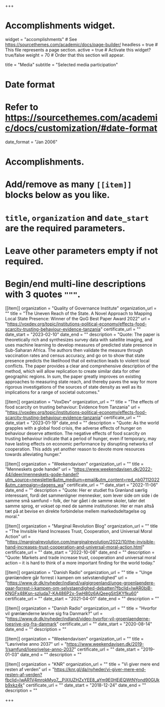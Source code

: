 +++
# Accomplishments widget.
widget = "accomplishments"  # See https://sourcethemes.com/academic/docs/page-builder/
headless = true  # This file represents a page section.
active = true  # Activate this widget? true/false
weight = 70  # Order that this section will appear.

title = "Media"
subtitle = "Selected media participation"

# Date format
#   Refer to https://sourcethemes.com/academic/docs/customization/#date-format
date_format = "Jan 2006"

# Accomplishments.
#   Add/remove as many `[[item]]` blocks below as you like.
#   `title`, `organization` and `date_start` are the required parameters.
#   Leave other parameters empty if not required.
#   Begin/end multi-line descriptions with 3 quotes `"""`.


[[item]]
  organization = "Quality of Governance Institute"
  organization_url = ""
  title = "The Uneven Reach of the State. A Novel Approach to Mapping Local State Presence: Winner of the QoG Best Paper Award 2022"
  url = "https://voxdev.org/topic/institutions-political-economy/effects-food-scarcity-trusting-behaviour-evidence-tanzania"
  certificate_url = ""
  date_start = "2023-02-10"
  date_end = ""
  description = "Quote: The paper is theoretically rich and synthesizes survey data with satellite imaging, and uses machine learning to develop measures of predicted state presence in Sub-Saharan Africa. The authors then validate the measure through vaccination rates and census accuracy, and go on to show that state presence predicts the likelihood that oil extraction leads to violent local conflicts. The paper provides a clear and comprehensive description of the method, which will allow replication to create similar data for other geographic regions. In sum, the paper greatly improves on existing approaches to measuring state reach, and thereby paves the way for more rigorous investigations of the sources of state density as well as its implications for a range of societal outcomes."

[[item]]
  organization = "VoxDev"
  organization_url = ""
  title = "The effects of food scarcity on trusting behaviour: Evidence from Tanzania"
  url = "https://voxdev.org/topic/institutions-political-economy/effects-food-scarcity-trusting-behaviour-evidence-tanzania"
  certificate_url = ""
  date_start = "2023-01-19"
  date_end = ""
  description = "Quote: As the world grapples with a global food crisis, the adverse effects of hunger on behaviour deserve attention. The negative effects of food scarcity on trusting behaviour indicate that a period of hunger, even if temporary, may have lasting effects on economic performance by disrupting networks of cooperation. This adds yet another reason to devote more resources towards alleviating hunger."

[[item]]
  organization = "Weekendavisen"
  organization_url = ""
  title = "Menneskets gode handel"
  url = "https://www.weekendavisen.dk/2022-44/ideer/menneskets-gode-handel?utm_source=newsletter&utm_medium=email&utm_content=red_nb07112022&utm_campaign=dagens_wa"
  certificate_url = ""
  date_start = "2022-11-06"
  date_end = ""
  description = "Quote: Her er studiet fra Grønland særlig interessant, fordi det sammenligner mennesker, som lever side om side i de samme små samfund – folk, der har gået i de samme skoler, taler det samme sprog, er vokset op med de samme institutioner. Her er man altså tæt på at bevise en direkte forbindelse mellem markedsdeltagelse og moral."

[[item]]
  organization = "Marginal Revolution Blog"
  organization_url = ""
  title = "The Invisible Hand Increases Trust, Cooperation, and Universal Moral Action"
  url = "https://marginalrevolution.com/marginalrevolution/2022/10/the-invisible-hand-increases-trust-cooperation-and-universal-moral-action.html"
  certificate_url = ""
  date_start = "2022-10-08"
  date_end = ""
  description = "Quote: Markets and trade increase trust, cooperation and universal moral action – it is hard to think of a more important finding for the world today."

[[item]]
  organization = "Danish Radio"
  organization_url = ""
  title = "Unge grønlændere går forrest i kampen om selvstændighed"
  url = "https://www.dr.dk/nyheder/indland/valgigroenland/unge-groenlaendere-gaar-forrest-i-kampen-om-selvstaendighed-debatten?fbclid=IwAR0bjB-KNGFx48Ksn-szIuda7-KA486P2x-5wH80z6AiQeegSitSKYfku60"
  certificate_url = ""
  date_start = "2021-04-01"
  date_end = ""
  description = ""

[[item]]
  organization = "Danish Radio"
  organization_url = ""
  title = "Hvorfor vil grønlænderne løsrive sig fra Danmark?"
  url = "https://www.dr.dk/nyheder/indland/video-hvorfor-vil-groenlaenderne-loesrive-sig-fra-danmark"
  certificate_url = ""
  date_start = "2020-08-14"
  date_end = ""
  description = ""

[[item]]
  organization = "Weekendavisen"
  organization_url = ""
  title = "Løsrivelse anno 2037"
  url = "https://www.weekendavisen.dk/2019-1/samfund/loesrivelse-anno-2037"
  certificate_url = ""
  date_start = "2019-01-03"
  date_end = ""
  description = ""
  
[[item]] 
organization = "KNR" 
organization_url = "" 
title = "Vi giver mere end resten af verden" 
url = "https://knr.gl/da/nyheder/vi-giver-mere-end-resten-af-verden?fbclid=IwAR1V4mrokMyo7__PiXIUZHZxYEE8_aYm9E0HEjEQWtNYond90GUkb9xkz4k" 
certificate_url = "" 
date_start = "2018-12-24" 
date_end = "" 
description = ""

+++
